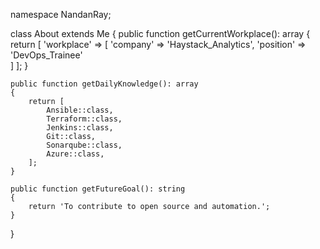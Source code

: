 namespace NandanRay;

class About extends Me
{
	public function getCurrentWorkplace(): array
	{
	return [
		'workplace' => [
		'company' => 'Haystack_Analytics',
		'position' => 'DevOps_Trainee'         
            ]
        ];
    }

    public function getDailyKnowledge(): array
    {
        return [
            Ansible::class,
            Terraform::class,
            Jenkins::class,
            Git::class,
            Sonarqube::class,
            Azure::class,
        ];
    }

    public function getFutureGoal(): string
    {
        return 'To contribute to open source and automation.';
    }
}
<!---
nandaninahaystack/nandaninahaystack is a ✨ special ✨ repository because its `README.md` (this file) appears on your GitHub profile.
You can click the Preview link to take a look at your changes.
--->
